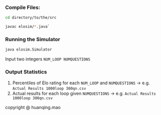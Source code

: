 ### Compile Files: 
```bash
cd directory/to/the/src
```
```bash
javac elosim/*.java`
```

### Running the Simulator
```bash
java elosim.Simulator
```

Input two integers
`NUM_LOOP NUMQUESTIONS`

### Output Statistics
1. Percentiles of Elo rating for each `NUM_LOOP` and `NUMQUESTIONS` -> e.g. `Actual Results 1000loop 300qn.csv`
2. Actual results for each loop given `NUMQUESTIONS` -> e.g. `Actual Results 1000loop 300qn.csv`


copyright @ huanqing.mao

